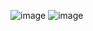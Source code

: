 ![image](https://github.com/Zanvis/Weight-Converter/assets/161169953/5acf76d1-2d16-4b06-8c92-c83bf653fd6f)
![image](https://github.com/Zanvis/Weight-Converter/assets/161169953/e55e5298-a110-41de-956a-1f167e96018a)
